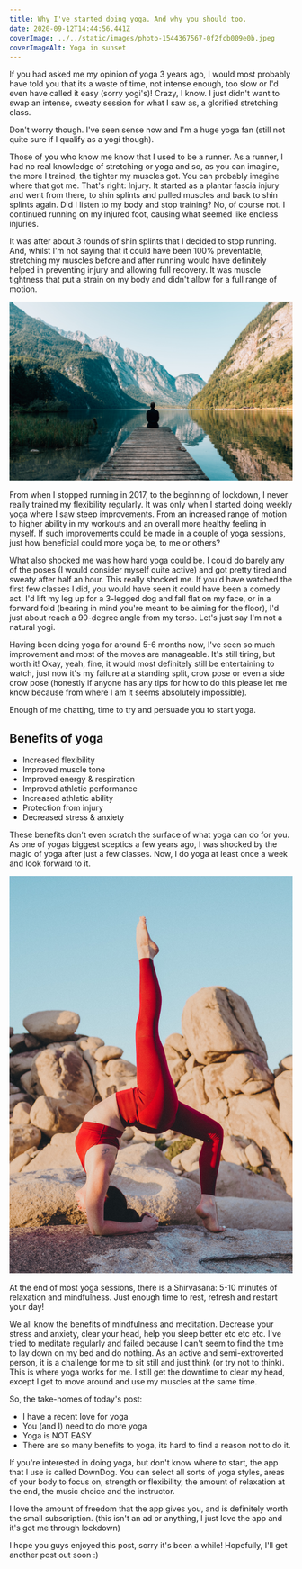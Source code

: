 ```yaml
---
title: Why I've started doing yoga. And why you should too.
date: 2020-09-12T14:44:56.441Z
coverImage: ../../static/images/photo-1544367567-0f2fcb009e0b.jpeg
coverImageAlt: Yoga in sunset
---
```

If you had asked me my opinion of yoga 3 years ago, I would most probably have told you that its a waste of time, not intense enough, too slow or I'd even have called it easy (sorry yogi's)! Crazy, I know. I just didn't want to swap an intense, sweaty session for what I saw as, a glorified stretching class. 

Don't worry though. I've seen sense now and I'm a huge yoga fan (still not quite sure if I qualify as a yogi though). 

Those of you who know me know that I used to be a runner. As a runner, I had no real knowledge of stretching or yoga and so, as you can imagine, the more I trained, the tighter my muscles got. You can probably imagine where that got me. That's right: Injury. It started as a plantar fascia injury and went from there, to shin splints and pulled muscles and back to shin splints again. Did I listen to my body and stop training? No, of course not. I continued running on my injured foot, causing what seemed like endless injuries. 

It was after about 3 rounds of shin splints that I decided to stop running. And, whilst I'm not saying that it could have been 100% preventable, stretching my muscles before and after running would have definitely helped in preventing injury and allowing full recovery. It was muscle tightness that put a strain on my body and didn't allow for a full range of motion.

![](../../static/images/simon-migaj-yui5vfkhuzs-unsplash.jpg)

From when I stopped running in 2017, to the beginning of lockdown, I never really trained my flexibility regularly. It was only when I started doing weekly yoga where I saw steep improvements. From an increased range of motion to higher ability in my workouts and an overall more healthy feeling in myself. If such improvements could be made in a couple of yoga sessions, just how beneficial could more yoga be, to me or others?

What also shocked me was how hard yoga could be. I could do barely any of the poses (I would consider myself quite active) and got pretty tired and sweaty after half an hour. This really shocked me. If you'd have watched the first few classes I did, you would have seen it could have been a comedy act. I'd lift my leg up for a 3-legged dog and fall flat on my face, or in a forward fold (bearing in mind you're meant to be aiming for the floor), I'd just about reach a 90-degree angle from my torso. Let's just say I'm not a natural yogi.

Having been doing yoga for around 5-6 months now, I've seen so much improvement and most of the moves are manageable. It's still tiring, but worth it! Okay, yeah, fine, it would most definitely still be entertaining to watch, just now it's my failure at a standing split, crow pose or even a side crow pose (honestly if anyone has any tips for how to do this please let me know because from where I am it seems absolutely impossible). 

Enough of me chatting, time to try and persuade you to start yoga.

## Benefits of yoga

* Increased flexibility
* Improved muscle tone
* Improved energy & respiration
* Improved athletic performance
* Increased athletic ability
* Protection from injury
* Decreased stress & anxiety

These benefits don't even scratch the surface of what yoga can do for you. As one of yogas biggest sceptics a few years ago, I was shocked by the magic of yoga after just a few classes. Now, I do yoga at least once a week and look forward to it. 

![](../../static/images/wesley-tingey-dlxnva7pvwu-unsplash.jpg)

At the end of most yoga sessions, there is a Shirvasana: 5-10 minutes of relaxation and mindfulness. Just enough time to rest, refresh and restart your day!

We all know the benefits of mindfulness and meditation. Decrease your stress and anxiety, clear your head, help you sleep better etc etc etc. I've tried to meditate regularly and failed because I can't seem to find the time to lay down on my bed and do nothing. As an active and semi-extroverted person, it is a challenge for me to sit still and just think (or try not to think). This is where yoga works for me. I still get the downtime to clear my head, except I get to move around and use my muscles at the same time.

So, the take-homes of today's post:

* I have a recent love for yoga
* You (and I) need to do more yoga
* Yoga is NOT EASY
* There are so many benefits to yoga, its hard to find a reason not to do it.

If you're interested in doing yoga, but don't know where to start, the app that I use is called DownDog. You can select all sorts of yoga styles, areas of your body to focus on, strength or flexibility, the amount of relaxation at the end, the music choice and the instructor. 

I love the amount of freedom that the app gives you, and is definitely worth the small subscription. (this isn't an ad or anything, I just love the app and it's got me through lockdown)

I hope you guys enjoyed this post, sorry it's been a while! Hopefully, I'll get another post out soon :)
